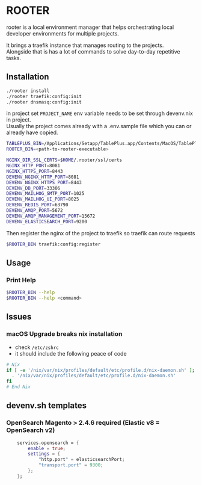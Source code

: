 # ROOTER

rooter is a local environment manager that helps orchestrating local developer environments for multiple projects.  

It brings a traefik instance that manages routing to the projects.  
Alongside that is has a lot of commands to solve day-to-day repetitive tasks.  

## Installation

```bash
./rooter install
./rooter traefik:config:init
./rooter dnsmasq:config:init
```

in project set ``PROJECT_NAME`` env variable needs to be set through devenv.nix in project.  
Usually the project comes already with a .env.sample file which you can or already have copied.  

```bash
TABLEPLUS_BIN=/Applications/Setapp/TablePlus.app/Contents/MacOS/TablePlus # if it is not in /Applications
ROOTER_BIN=<path-to-rooter-executable>

NGINX_DIR_SSL_CERTS=$HOME/.rooter/ssl/certs
NGINX_HTTP_PORT=8081
NGINX_HTTPS_PORT=8443
DEVENV_NGINX_HTTP_PORT=8081
DEVENV_NGINX_HTTPS_PORT=8443
DEVENV_DB_PORT=33306
DEVENV_MAILHOG_SMTP_PORT=1025
DEVENV_MAILHOG_UI_PORT=8025
DEVENV_REDIS_PORT=63790
DEVENV_AMQP_PORT=5672
DEVENV_AMQP_MANAGEMENT_PORT=15672
DEVENV_ELASTICSEARCH_PORT=9200
```

Then register the nginx of the project to traefik so traefik can route requests

```bash
$ROOTER_BIN traefik:config:register
```
## Usage

### Print Help
```bash
$ROOTER_BIN --help
$ROOTER_BIN --help <command>
```

## Issues

### macOS Upgrade breaks nix installation

- check `/etc/zshrc` 
- it should include the following peace of code

```sh
# Nix
if [ -e '/nix/var/nix/profiles/default/etc/profile.d/nix-daemon.sh' ]; then
  . '/nix/var/nix/profiles/default/etc/profile.d/nix-daemon.sh'
fi
# End Nix
```

## devenv.sh templates

### OpenSearch Magento > 2.4.6 required (Elastic v8 = OpenSearch v2)

```nix
    services.opensearch = {
        enable = true;
        settings = {
            "http.port" = elasticsearchPort;
            "transport.port" = 9300;
        };
    };
```
